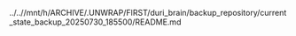 ../..//mnt/h/ARCHIVE/.UNWRAP/FIRST/duri_brain/backup_repository/current_state_backup_20250730_185500/README.md